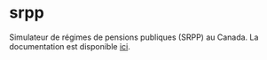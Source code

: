 # srpp
Simulateur de régimes de pensions publiques (SRPP) au Canada. 
La documentation est disponible [ici](https://creei-models.github.io/srpp/index.html).
